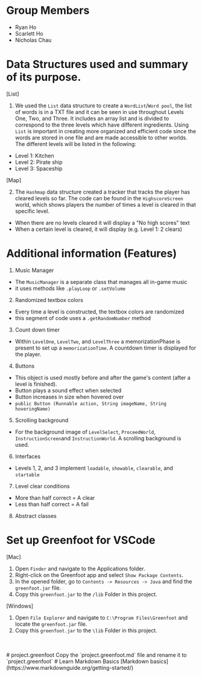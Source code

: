 
# Group Members
- Ryan Ho 
- Scarlett Ho 
- Nicholas Chau

# Data Structures used and summary of its purpose.

[List]

1. We used the `List` data structure to create a `WordList`/`Word pool`, the list of words is in a TXT file and it can be seen in use throughout Levels One, Two, and Three. It includes an array list and is divided to correspond to the three levels which have different ingredients. Using `List` is important in creating more organized and efficient code since the words are stored in one file and are made accessible to other worlds. The different levels will be listed in the following: 
- Level 1: Kitchen
- Level 2: Pirate ship
- Level 3: Spaceship

[Map]

2. The `Hashmap` data structure created a tracker that tracks the player has cleared levels so far. The code can be found in the `HighscoreScreen` world, which shows players the number of times a level is cleared in that specific level. 
- When there are no levels cleared it will display a "No high scores" text
- When a certain level is cleared, it will display (e.g. Level 1: 2 clears)

# Additional information (Features)
1. Music Manager 
- The `MusicManager` is a separate class that manages all in-game music
- it uses methods like `.playLoop` or `.setVolume`
2. Randomized textbox colors
- Every time a level is constructed, the textbox colors are randomized
- this segment of code uses a `.getRandomNumber` method
3. Count down timer
- Within `LevelOne`, `LevelTwo`, and `LevelThree` a memorizationPhase is present to set up a `memorizationTime`. A countdown timer is displayed for the player.
4. Buttons
- This object is used mostly before and after the game's content (after a level is finished).
- Button plays a sound effect when selected
- Button increases in size when hovered over
- `public Button (Runnable action, String imageName, String hoveringName)`
5. Scrolling background
- For the background image of `LevelSelect`, `ProceedWorld`, `InstructionScreen`and `InstructionWorld`. A scrolling background is used.
6. Interfaces
- Levels 1, 2, and 3 implement `loadable`, `showable`, `clearable`, and `startable`
7. Level clear conditions
- More than half correct = A clear
- Less than half correct = A fail
8. Abstract classes




# Set up Greenfoot for VSCode

[Mac]
1. Open `Finder` and navigate to the Applications folder.
2. Right-click on the Greenfoot app and select `Show Package Contents`.
3. In the opened folder, go to `Contents -> Resources -> Java` and find the `greenfoot.jar` file.
4. Copy this `greenfoot.jar` to the `/lib` Folder in this project.

[Windows]
1. Open `File Explorer` and navigate to `C:\Program Files\Greenfoot` and locate the `greenfoot.jar` file.
2. Copy this `greenfoot.jar` to the `\lib` Folder in this project.

<br>
<br>
# project.greenfoot
Copy the `project.greenfoot.md` file and rename it to `project.greenfoot`
# Learn Markdown Basics
[Markdown basics](https://www.markdownguide.org/getting-started/)
